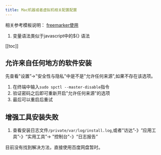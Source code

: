 ```yaml
---
title: Mac机器或者虚拟机相关配置配置
---
```


相关参考模板说明： [freemarker使用](https://juejin.im/post/5b598eccf265da0f4e62dfbc)

1. 变量语法类似于javascript中的${} 语法

<ClientOnly>
  <in-article-adsense
    ins-style="display:block; text-align:center;"
    data-ad-slot="7727965566"
  />
</ClientOnly>

[[toc]]

## 允许来自任何地方的软件安装

先查看"设置”->"安全性与隐私"中是不是"允许任何来源",如果不存在该选项。

1. 在终端中输入`sudo spctl --master-disable`指令
2. 验证密码之后即可重新开启"允许任何来源"的选项
3. 最后可以重启后重试

## 增强工具安装失败

1. 查看安装日志文件`/private/var/log/install.log`,或者“访达”-》“应用工具”-》“实用工具”-> "控制台"-》“日志报告”

目前没有找到解决方法，直接使用百度网盘暂时。

<ClientOnly>
  <in-article-adsense
    ins-style="display:block; text-align:center;"
    data-ad-slot="7727965566"
  />
</ClientOnly>
